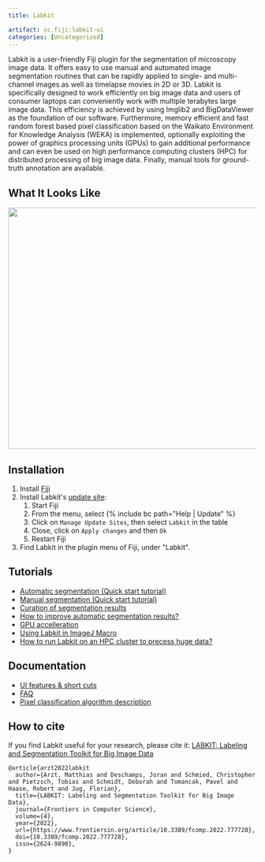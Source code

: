 ```yaml
---
title: Labkit

artifact: sc.fiji:labkit-ui
categories: [Uncategorized]
---
```


<!--<img src="/media/plugins/labkit-illustration.jpg" width="700"/>-->

Labkit is a user-friendly Fiji plugin for the segmentation of microscopy image data.  It offers easy to use manual and automated image segmentation routines that can be rapidly applied to single- and multi-channel images as well as timelapse movies in 2D or 3D. Labkit is specifically designed to work efficiently on big image data and users of consumer laptops can conveniently work with multiple terabytes large image data. This efficiency is achieved by using Imglib2 and BigDataViewer as the foundation of our software. Furthermore, memory efficient and fast random forest based pixel classification based on the Waikato Environment for Knowledge Analysis (WEKA) is implemented, optionally exploiting the power of graphics processing units (GPUs) to gain additional performance and can even be used on high performance computing clusters (HPC) for distributed processing of big image data. Finally, manual tools for ground-truth annotation are available. 

## What It Looks Like

<img src="https://user-images.githubusercontent.com/24407711/133519201-67d6e29f-f024-4803-8eee-75831a996952.gif" style="width: 712px; height: 490px"/>

## Installation

1. Install [Fiji](https://imagej.net/software/fiji/downloads)
2. Install Labkit's [update site](/update-sites/following):
   1. Start Fiji
   2. From the menu, select {% include bc path="Help | Update" %}
   3. Click on `Manage Update Sites`, then select `Labkit` in the table
   4. Close, click on `Apply changes` and then `Ok`
   5. Restart Fiji
3. Find Labkit in the plugin menu of Fiji, under "Labkit".

## Tutorials

- [Automatic segmentation (Quick start tutorial)](/plugins/labkit/pixel-classification-tutorial)
- [Manual segmentation (Quick start tutorial)](/plugins/labkit/manual-segmentation-tutorial)
- [Curation of segmentation results](/plugins/labkit/curation-tutorial)
- [How to improve automatic segmentation results?](/plugins/labkit/guidelines)
- [GPU accelleration](/plugins/labkit/gpu-accelleration-tutorial)
- [Using Labkit in ImageJ Macro](/plugins/labkit/batch-processing)
- [How to run Labkit on an HPC cluster to precess huge data?](/plugins/labkit/hpc-cluster)

## Documentation

- [UI features & short cuts](/plugins/labkit/documentation)
- [FAQ](/plugins/labkit/faq)
- [Pixel classification algorithm description](/plugins/labkit/pixel-classification-algorithm)

## How to cite

If you find Labkit useful for your research, please cite it: [LABKIT: Labeling and Segmentation Toolkit for Big Image Data](https://www.frontiersin.org/article/10.3389/fcomp.2022.777728)

```
@article{arzt2022labkit
  author={Arzt, Matthias and Deschamps, Joran and Schmied, Christopher and Pietzsch, Tobias and Schmidt, Deborah and Tomancak, Pavel and Haase, Robert and Jug, Florian},   
  title={LABKIT: Labeling and Segmentation Toolkit for Big Image Data},      
  journal={Frontiers in Computer Science},      
  volume={4},      
  year={2022},      
  url={https://www.frontiersin.org/article/10.3389/fcomp.2022.777728},       
  doi={10.3389/fcomp.2022.777728},      
  issn={2624-9898},   
}
```



